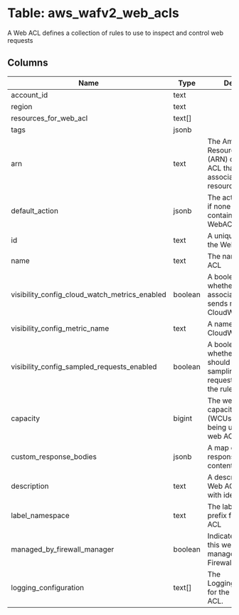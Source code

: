 
# Table: aws_wafv2_web_acls
A Web ACL defines a collection of rules to use to inspect and control web requests
## Columns
| Name        | Type           | Description  |
| ------------- | ------------- | -----  |
|account_id|text||
|region|text||
|resources_for_web_acl|text[]||
|tags|jsonb||
|arn|text|The Amazon Resource Name (ARN) of the Web ACL that you want to associate with the resource.  |
|default_action|jsonb|The action to perform if none of the Rules contained in the WebACL match.  |
|id|text|A unique identifier for the WebACL|
|name|text|The name of the Web ACL|
|visibility_config_cloud_watch_metrics_enabled|boolean|A boolean indicating whether the associated resource sends metrics to CloudWatch|
|visibility_config_metric_name|text|A name of the CloudWatch metric|
|visibility_config_sampled_requests_enabled|boolean|A boolean indicating whether AWS WAF should store a sampling of the web requests that match the rules|
|capacity|bigint|The web ACL capacity units (WCUs) currently being used by this web ACL|
|custom_response_bodies|jsonb|A map of custom response keys and content bodies|
|description|text|A description of the Web ACL that helps with identification.|
|label_namespace|text|The label namespace prefix for this web ACL|
|managed_by_firewall_manager|boolean|Indicates whether this web ACL is managed by AWS Firewall Manager|
|logging_configuration|text[]|The LoggingConfiguration for the specified web ACL.|
